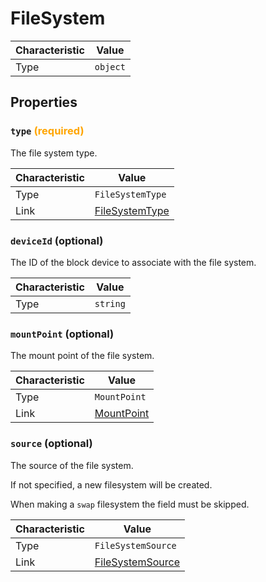 <!-- THIS FILE IS AUTOMATICALLY GENERATED BY DOCBUILDER, DO NOT EDIT MANUALLY! -->

# FileSystem

| Characteristic | Value    |
| -------------- | -------- |
| Type           | `object` |

## Properties

### `type` **<span style="color:orange;">(required)</span>**

The file system type.

| Characteristic | Value                                 |
| -------------- | ------------------------------------- |
| Type           | `FileSystemType`                      |
| Link           | [FileSystemType](./FileSystemType.md) |

### `deviceId` (optional)

The ID of the block device to associate with the file system.

| Characteristic | Value    |
| -------------- | -------- |
| Type           | `string` |

### `mountPoint` (optional)

The mount point of the file system.

| Characteristic | Value                         |
| -------------- | ----------------------------- |
| Type           | `MountPoint`                  |
| Link           | [MountPoint](./MountPoint.md) |

### `source` (optional)

The source of the file system.

If not specified, a new filesystem will be created.

When making a `swap` filesystem the field must be skipped.

| Characteristic | Value                                     |
| -------------- | ----------------------------------------- |
| Type           | `FileSystemSource`                        |
| Link           | [FileSystemSource](./FileSystemSource.md) |

